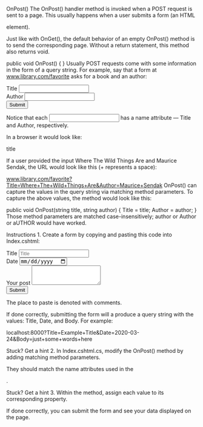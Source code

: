OnPost()
The OnPost() handler method is invoked when a POST request is sent to a page. This usually happens when a user submits a form (an HTML <form> element).

Just like with OnGet(), the default behavior of an empty OnPost() method is to send the corresponding page. Without a return statement, this method also returns void.

public void OnPost()
{ }
Usually POST requests come with some information in the form of a query string. For example, say that a form at www.library.com/favorite asks for a book and an author:

<form method="post">
  <div class="form-group">
    <label for="Title">Title</label>
    <input type="text" class="form-control" id="Title" name="Title">
  </div>
  <div class="form-group">
    <label for="Author">Author</label>
    <input type="text" class="form-control" id="Author" name="Author">
  </div>
  <button type="submit" class="btn btn-primary">Submit</button>
</form>
Notice that each <input> has a name attribute — Title and Author, respectively.

In a browser it would look like:

title

If a user provided the input Where The Wild Things Are and Maurice Sendak, the URL would look like this (+ represents a space):

www.library.com/favorite?Title=Where+The+Wild+Things+Are&Author=Maurice+Sendak
OnPost() can capture the values in the query string via matching method parameters. To capture the above values, the method would look like this:

public void OnPost(string title, string author)
{
  Title = title;
  Author = author;
}
Those method parameters are matched case-insensitively; author or Author or aUTHOR would have worked.

Instructions
1.
Create a form by copying and pasting this code into Index.cshtml:

<form method="post">
  <div class="form-group">
    <label for="Title">Title</label>
    <input type="text" class="form-control" id="Title" name="Title" placeholder="Title">
  </div>
  <div class="form-group">
    <label for="Date">Date</label>
    <input type="date" class="form-control" id="Date" name="Date">
  </div>
  <div class="form-group">
    <label for="Body">Your post</label>
    <textarea class="form-control" id="Body" name="Body" rows="3"></textarea>
  </div>
  <button type="submit" class="btn" id="submit">Submit</button>
</form>
The place to paste is denoted with comments.

If done correctly, submitting the form will a produce a query string with the values: Title, Date, and Body. For example:

localhost:8000?Title=Example+Title&Date=2020-03-24&Body=just+some+words+here

Stuck? Get a hint
2.
In Index.cshtml.cs, modify the OnPost() method by adding matching method parameters.

They should match the name attributes used in the <form>.


Stuck? Get a hint
3.
Within the method, assign each value to its corresponding property.

If done correctly, you can submit the form and see your data displayed on the page.